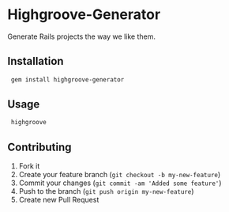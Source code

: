 # Highgroove-Generator

Generate Rails projects the way we like them.

## Installation

```bash
 gem install highgroove-generator
```

## Usage

```bash
 highgroove
```

## Contributing

1. Fork it
2. Create your feature branch (`git checkout -b my-new-feature`)
3. Commit your changes (`git commit -am 'Added some feature'`)
4. Push to the branch (`git push origin my-new-feature`)
5. Create new Pull Request
